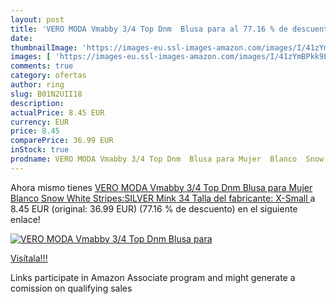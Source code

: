 ```yaml
---
layout: post
title: 'VERO MODA Vmabby 3/4 Top Dnm  Blusa para al 77.16 % de descuento'
date: 
thumbnailImage: 'https://images-eu.ssl-images-amazon.com/images/I/41zYmBPkk9L._SL200_.jpg'
images: [ 'https://images-eu.ssl-images-amazon.com/images/I/41zYmBPkk9L._SL200_.jpg' ]
comments: true
category: ofertas
author: ring
slug: B01N2UII18
description:
actualPrice: 8.45 EUR
currency: EUR
price: 8.45
comparePrice: 36.99 EUR
inStock: true
prodname: VERO MODA Vmabby 3/4 Top Dnm  Blusa para Mujer  Blanco  Snow White Stripes:SILVER Mink   34  Talla del fabricante: X-Small 
---
```


Ahora mismo tienes [VERO MODA Vmabby 3/4 Top Dnm  Blusa para Mujer  Blanco  Snow White Stripes:SILVER Mink   34  Talla del fabricante: X-Small ](https://www.amazon.es/dp/B01N2UII18/?tag=tolees-21) a 8.45 EUR (original: 36.99 EUR) (77.16 %  de descuento) en el siguiente enlace!

[![VERO MODA Vmabby 3/4 Top Dnm  Blusa para](https://images-eu.ssl-images-amazon.com/images/I/41zYmBPkk9L._SL200_.jpg)](https://www.amazon.es/dp/B01N2UII18/?tag=tolees-21)

[Visítala!!!](https://www.amazon.es/dp/B01N2UII18/?tag=tolees-21)

Links participate in Amazon Associate program and might generate a comission on qualifying sales
